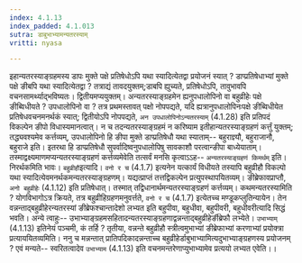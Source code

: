```yaml
---
index: 4.1.13
index_padded: 4.1.013
sutra: डाबुभाभ्यामन्यतरस्याम्
vritti: nyasa

---
```

इहान्यतरस्याङ्ग्रहमस्य डापः मुक्ते पक्षे प्रतिषेधोऽपि यथा स्यादित्येतद्वा प्रयोजनं स्यात् ? डाप्प्रतिषेधाभ्यां मुक्ते पक्षे ङीबपि यथा स्यादित्येतद्वा ? तत्राद्यं तावदयुक्तम्;डाबपि ह्युच्यते, प्रतिषेधोऽपि, तावुभावपि वचनसामर्थ्याद्भविष्यतः। द्वितीयमप्ययुक्तम्। अन्यतरस्याङ्ग्रहमेन ह्यनुपधालोपिनो वा बहुव्रीहेः पक्षे ङीब्विधीयते ? उपधालोपिनो वा ? तत्र प्रथमस्तावत् पक्षो नोपपद्यते, यदि ह्यत्रानुपधालोपिनःपक्षे ङीब्विधीयेत प्रतिषेधवचनमनर्थकं स्यात्; द्वितीयोऽपि नोपपद्यते, `अन उपधालोपिनोऽन्यतरस्याम्` (4.1.28) इति प्रतिपदं विकल्पेन ङीपो विधास्यमानत्वात्। न च तदन्यतरस्याङ्ग्रहमं न करिष्याम इतीहान्यतरस्याङ्ग्रहणं कर्त्तुं युक्तम्; तद्ध्यवश्यमेव कर्त्तव्यम्, उपधालोपिनो हि ङीपा मुक्ते डाप्प्रतिषेधौ यथा स्याताम्-- बहुराज्ञ्यौ, बहुराजानौ, बहुराजे इति। इतरथा हि डाप्प्रतिषेधौ सुपर्वादिष्वनुपधालोपिषु सावकाशौ परत्वान्ङीपा बाध्येयाताम्। तस्माद्वक्ष्यमाणमप्यन्यतरस्याङ्ग्रहणं कर्त्तव्यमेवेति तत्सर्वं मनसि कृत्वाऽऽह-- `अन्यतरस्याङ्ग्रहणं किमर्थम्` इति। निरर्थकमिति भावः। `बहुव्रीहौ`इत्यादि। `वनो र च` (4.1.7) इत्यनेन यत्कार्यं विधीयते तस्यापि बहुव्रीहौ विकल्पो यथा स्यादित्येवमनर्थकमन्यतरस्याङ्ग्रहणम्। यद्यत्प्राप्तं तत्तद्विकल्पेन प्रत्युपस्थापयितव्यम्। ङीब्रेफावप्राप्तौ, `अनो बहुव्रीहेः` (4.1.12) इति प्रतिषेधात्। तस्मात् तद्विधानार्थमन्यतरस्याङ्ग्रहणं कर्त्तव्यम्। कथमन्यतरस्यामिति ? योगविभागोऽत्र क्रियते, तत्र बहुव्रीहिग्रहणमनुवर्त्तते, `वनो र च` (4.1.7) इत्येतच्च मण्डूकप्लुतिन्यायेन। तेन वन्नन्ताद्बहुव्रीहेरन्यतरस्यां ङीब्रेफश्चान्तादेशो लभ्यत इति बहुपीवा, बहुधीवा, बहुपीवरी, बहुधीवरीत्यादि सिद्धं भवति। अन्ये त्वाहुः-- उभाभ्याङ्ग्रहमसहितादन्यतरस्याङ्ग्रहणाद्वन्नन्ताद्बहुव्रीहेर्ङीब्रेफौ लभ्येते। `उभाभ्याम्` (4.1.13) इतिनेयं पञ्चमी, कं तर्हि ? तृतीया, वन्नन्ते बहुव्रीहौ स्त्रीत्वमुभाभ्यां ङीब्रेफाभ्यां करणाभ्यां प्रयोक्त्रा प्रत्याययितव्यमिति। ननु च मन्नन्तात् प्रातिपदिकादन्नन्ताच्च बहुव्रीहेर्डाबुभाभ्यामित्यदुभाभ्याङ्ग्रहणस्य प्रयोजनम् ? एवं मन्यते-- स्वरितत्वादेव `उभाभ्याम` (4.1.13) इति वचनमन्तरेणाप्युभाभ्यामेव प्रत्ययो लभ्यत एवेति।।